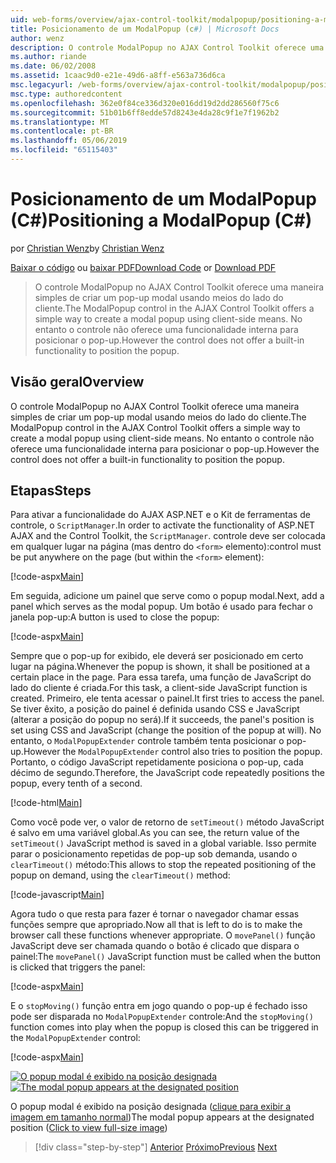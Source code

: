 ```yaml
---
uid: web-forms/overview/ajax-control-toolkit/modalpopup/positioning-a-modalpopup-cs
title: Posicionamento de um ModalPopup (c#) | Microsoft Docs
author: wenz
description: O controle ModalPopup no AJAX Control Toolkit oferece uma maneira simples de criar um pop-up modal usando meios do lado do cliente. No entanto o controle não tem um...
ms.author: riande
ms.date: 06/02/2008
ms.assetid: 1caac9d0-e21e-49d6-a8ff-e563a736d6ca
msc.legacyurl: /web-forms/overview/ajax-control-toolkit/modalpopup/positioning-a-modalpopup-cs
msc.type: authoredcontent
ms.openlocfilehash: 362e0f84ce336d320e016dd19d2dd286560f75c6
ms.sourcegitcommit: 51b01b6ff8edde57d8243e4da28c9f1e7f1962b2
ms.translationtype: MT
ms.contentlocale: pt-BR
ms.lasthandoff: 05/06/2019
ms.locfileid: "65115403"
---
```

# <a name="positioning-a-modalpopup-c"></a><span data-ttu-id="a67da-104">Posicionamento de um ModalPopup (C#)</span><span class="sxs-lookup"><span data-stu-id="a67da-104">Positioning a ModalPopup (C#)</span></span>

<span data-ttu-id="a67da-105">por [Christian Wenz](https://github.com/wenz)</span><span class="sxs-lookup"><span data-stu-id="a67da-105">by [Christian Wenz](https://github.com/wenz)</span></span>

<span data-ttu-id="a67da-106">[Baixar o código](http://download.microsoft.com/download/2/4/0/24052038-f942-4336-905b-b60ae56f0dd5/ModalPopup4.cs.zip) ou [baixar PDF](http://download.microsoft.com/download/b/6/a/b6ae89ee-df69-4c87-9bfb-ad1eb2b23373/modalpopup4CS.pdf)</span><span class="sxs-lookup"><span data-stu-id="a67da-106">[Download Code](http://download.microsoft.com/download/2/4/0/24052038-f942-4336-905b-b60ae56f0dd5/ModalPopup4.cs.zip) or [Download PDF](http://download.microsoft.com/download/b/6/a/b6ae89ee-df69-4c87-9bfb-ad1eb2b23373/modalpopup4CS.pdf)</span></span>

> <span data-ttu-id="a67da-107">O controle ModalPopup no AJAX Control Toolkit oferece uma maneira simples de criar um pop-up modal usando meios do lado do cliente.</span><span class="sxs-lookup"><span data-stu-id="a67da-107">The ModalPopup control in the AJAX Control Toolkit offers a simple way to create a modal popup using client-side means.</span></span> <span data-ttu-id="a67da-108">No entanto o controle não oferece uma funcionalidade interna para posicionar o pop-up.</span><span class="sxs-lookup"><span data-stu-id="a67da-108">However the control does not offer a built-in functionality to position the popup.</span></span>

## <a name="overview"></a><span data-ttu-id="a67da-109">Visão geral</span><span class="sxs-lookup"><span data-stu-id="a67da-109">Overview</span></span>

<span data-ttu-id="a67da-110">O controle ModalPopup no AJAX Control Toolkit oferece uma maneira simples de criar um pop-up modal usando meios do lado do cliente.</span><span class="sxs-lookup"><span data-stu-id="a67da-110">The ModalPopup control in the AJAX Control Toolkit offers a simple way to create a modal popup using client-side means.</span></span> <span data-ttu-id="a67da-111">No entanto o controle não oferece uma funcionalidade interna para posicionar o pop-up.</span><span class="sxs-lookup"><span data-stu-id="a67da-111">However the control does not offer a built-in functionality to position the popup.</span></span>

## <a name="steps"></a><span data-ttu-id="a67da-112">Etapas</span><span class="sxs-lookup"><span data-stu-id="a67da-112">Steps</span></span>

<span data-ttu-id="a67da-113">Para ativar a funcionalidade do AJAX ASP.NET e o Kit de ferramentas de controle, o `ScriptManager`.</span><span class="sxs-lookup"><span data-stu-id="a67da-113">In order to activate the functionality of ASP.NET AJAX and the Control Toolkit, the `ScriptManager`.</span></span> <span data-ttu-id="a67da-114">controle deve ser colocada em qualquer lugar na página (mas dentro do `<form>` elemento):</span><span class="sxs-lookup"><span data-stu-id="a67da-114">control must be put anywhere on the page (but within the `<form>` element):</span></span>

[!code-aspx[Main](positioning-a-modalpopup-cs/samples/sample1.aspx)]

<span data-ttu-id="a67da-115">Em seguida, adicione um painel que serve como o popup modal.</span><span class="sxs-lookup"><span data-stu-id="a67da-115">Next, add a panel which serves as the modal popup.</span></span> <span data-ttu-id="a67da-116">Um botão é usado para fechar o janela pop-up:</span><span class="sxs-lookup"><span data-stu-id="a67da-116">A button is used to close the popup:</span></span>

[!code-aspx[Main](positioning-a-modalpopup-cs/samples/sample2.aspx)]

<span data-ttu-id="a67da-117">Sempre que o pop-up for exibido, ele deverá ser posicionado em certo lugar na página.</span><span class="sxs-lookup"><span data-stu-id="a67da-117">Whenever the popup is shown, it shall be positioned at a certain place in the page.</span></span> <span data-ttu-id="a67da-118">Para essa tarefa, uma função de JavaScript do lado do cliente é criada.</span><span class="sxs-lookup"><span data-stu-id="a67da-118">For this task, a client-side JavaScript function is created.</span></span> <span data-ttu-id="a67da-119">Primeiro, ele tenta acessar o painel.</span><span class="sxs-lookup"><span data-stu-id="a67da-119">It first tries to access the panel.</span></span> <span data-ttu-id="a67da-120">Se tiver êxito, a posição do painel é definida usando CSS e JavaScript (alterar a posição do popup no será).</span><span class="sxs-lookup"><span data-stu-id="a67da-120">If it succeeds, the panel's position is set using CSS and JavaScript (change the position of the popup at will).</span></span> <span data-ttu-id="a67da-121">No entanto, o `ModalPopupExtender` controle também tenta posicionar o pop-up.</span><span class="sxs-lookup"><span data-stu-id="a67da-121">However the `ModalPopupExtender` control also tries to position the popup.</span></span> <span data-ttu-id="a67da-122">Portanto, o código JavaScript repetidamente posiciona o pop-up, cada décimo de segundo.</span><span class="sxs-lookup"><span data-stu-id="a67da-122">Therefore, the JavaScript code repeatedly positions the popup, every tenth of a second.</span></span>

[!code-html[Main](positioning-a-modalpopup-cs/samples/sample3.html)]

<span data-ttu-id="a67da-123">Como você pode ver, o valor de retorno de `setTimeout()` método JavaScript é salvo em uma variável global.</span><span class="sxs-lookup"><span data-stu-id="a67da-123">As you can see, the return value of the `setTimeout()` JavaScript method is saved in a global variable.</span></span> <span data-ttu-id="a67da-124">Isso permite parar o posicionamento repetidas de pop-up sob demanda, usando o `clearTimeout()` método:</span><span class="sxs-lookup"><span data-stu-id="a67da-124">This allows to stop the repeated positioning of the popup on demand, using the `clearTimeout()` method:</span></span>

[!code-javascript[Main](positioning-a-modalpopup-cs/samples/sample4.js)]

<span data-ttu-id="a67da-125">Agora tudo o que resta para fazer é tornar o navegador chamar essas funções sempre que apropriado.</span><span class="sxs-lookup"><span data-stu-id="a67da-125">Now all that is left to do is to make the browser call these functions whenever appropriate.</span></span> <span data-ttu-id="a67da-126">O `movePanel()` função JavaScript deve ser chamada quando o botão é clicado que dispara o painel:</span><span class="sxs-lookup"><span data-stu-id="a67da-126">The `movePanel()` JavaScript function must be called when the button is clicked that triggers the panel:</span></span>

[!code-aspx[Main](positioning-a-modalpopup-cs/samples/sample5.aspx)]

<span data-ttu-id="a67da-127">E o `stopMoving()` função entra em jogo quando o pop-up é fechado isso pode ser disparada no `ModalPopupExtender` controle:</span><span class="sxs-lookup"><span data-stu-id="a67da-127">And the `stopMoving()` function comes into play when the popup is closed this can be triggered in the `ModalPopupExtender` control:</span></span>

[!code-aspx[Main](positioning-a-modalpopup-cs/samples/sample6.aspx)]

<span data-ttu-id="a67da-128">[![O popup modal é exibido na posição designada](positioning-a-modalpopup-cs/_static/image2.png)](positioning-a-modalpopup-cs/_static/image1.png)</span><span class="sxs-lookup"><span data-stu-id="a67da-128">[![The modal popup appears at the designated position](positioning-a-modalpopup-cs/_static/image2.png)](positioning-a-modalpopup-cs/_static/image1.png)</span></span>

<span data-ttu-id="a67da-129">O popup modal é exibido na posição designada ([clique para exibir a imagem em tamanho normal](positioning-a-modalpopup-cs/_static/image3.png))</span><span class="sxs-lookup"><span data-stu-id="a67da-129">The modal popup appears at the designated position ([Click to view full-size image](positioning-a-modalpopup-cs/_static/image3.png))</span></span>

> [!div class="step-by-step"]
> <span data-ttu-id="a67da-130">[Anterior](handling-postbacks-from-a-modalpopup-cs.md)
> [Próximo](launching-a-modal-popup-window-from-server-code-vb.md)</span><span class="sxs-lookup"><span data-stu-id="a67da-130">[Previous](handling-postbacks-from-a-modalpopup-cs.md)
[Next](launching-a-modal-popup-window-from-server-code-vb.md)</span></span>
